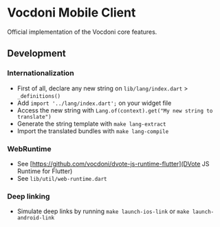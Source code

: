# Vocdoni Mobile Client
Official implementation of the Vocdoni core features.

## Development

### Internationalization

- First of all, declare any new string on `lib/lang/index.dart` &gt; `_definitions()`
- Add `import '../lang/index.dart';` on your widget file
- Access the new string with `Lang.of(context).get("My new string to translate")`
- Generate the string template with `make lang-extract`
- Import the translated bundles with `make lang-compile`

### WebRuntime

- See [https://github.com/vocdoni/dvote-js-runtime-flutter](DVote JS Runtime for Flutter)
- See `lib/util/web-runtime.dart`

### Deep linking

- Simulate deep links by running `make launch-ios-link` or `make launch-android-link`
